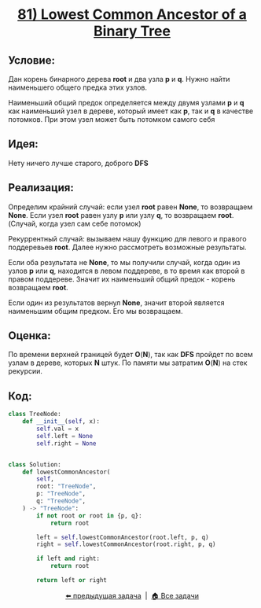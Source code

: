 <div align='center'>
<h1><a href='https://leetcode.com/problems/lowest-common-ancestor-of-a-binary-tree/description/'><strong>81) Lowest Common Ancestor of a Binary Tree</strong></a></h1>
</div>

## **Условие:**

Дан корень бинарного дерева **root** и два узла **p** и **q**. Нужно найти наименьшего общего предка этих узлов.

Наименьший общий предок определяется между двумя узлами **p** и **q** как наименьший узел в дереве, который имеет как **p**, так и **q** в качестве потомков. При этом узел может быть потомком самого себя

## **Идея:**

Нету ничего лучше старого, доброго **DFS**

## **Реализация:**

Определим крайний случай: если узел **root** равен **None**, то возвращаем **None**. Если узел **root** равен узлу **p** или узлу **q**, то возвращаем **root**. (Случай, когда узел сам себе потомок)

Рекуррентный случай: вызываем нашу функцию для левого и правого поддеревьев **root**. Далее нужно рассмотреть возможные результаты.

Если оба результата не **None**, то мы получили случай, когда один из узлов **p** или **q**, находится в левом поддереве, в то время как второй в правом поддереве. Значит их наименьший общий предок - корень возвращаем **root**.

Если один из результатов вернул **None**, значит второй является наименьшим общим предком. Его мы возвращаем.



## **Оценка:**

По времени верхней границей будет **O**(**N**), так как **DFS** пройдет по всем узлам в дереве, которых **N** штук. По памяти мы затратим **O**(**N**) на стек рекурсии.

## Код:
```python
class TreeNode:
    def __init__(self, x):
        self.val = x
        self.left = None
        self.right = None


class Solution:
    def lowestCommonAncestor(
        self,
        root: "TreeNode",
        p: "TreeNode",
        q: "TreeNode",
    ) -> "TreeNode":
        if not root or root in {p, q}:
            return root

        left = self.lowestCommonAncestor(root.left, p, q)
        right = self.lowestCommonAncestor(root.right, p, q)

        if left and right:
            return root

        return left or right

```

<div align='center'>
<a href='https://github.com/TAskMAster339/PythonAlgorithms/tree/main/80.Count%20Complete%20Tree%20Nodes'>⬅️ предыдущая задача</a>
&nbsp;|&nbsp;
<a href='https://github.com/TAskMAster339/PythonAlgorithms/tree/main/README.md'>🏠 Все задачи</a>
</div>